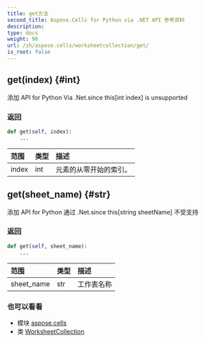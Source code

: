 ```yaml
---
title: get方法
second_title: Aspose.Cells for Python via .NET API 参考资料
description:
type: docs
weight: 90
url: /zh/aspose.cells/worksheetcollection/get/
is_root: false
---
```

##  get(index) {#int}
添加 API for Python Via .Net.since this[int index] is unsupported


### 返回




```python
def get(self, index):
    ...
```


|范围|类型|描述|
| :- | :- | :- |
| index | int |元素的从零开始的索引。|


##  get(sheet_name) {#str}
添加 API for Python 通过 .Net.since this[string sheetName] 不受支持


### 返回




```python
def get(self, sheet_name):
    ...
```


|范围|类型|描述|
| :- | :- | :- |
| sheet_name | str |工作表名称|



### 也可以看看
* 模块 [aspose.cells](../../)
* 类 [WorksheetCollection](/cells/python-net/zh/aspose.cells/worksheetcollection)
